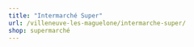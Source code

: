 ```yaml
---
title: "Intermarché Super"
url: /villeneuve-les-maguelone/intermarche-super/
shop: supermarché
---
```


